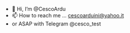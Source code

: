 - 👋 Hi, I’m @CescoArdu
- 📫 How to reach me ... cescoarduini@yahoo.it
-  or ASAP with Telegram @cesco_test




